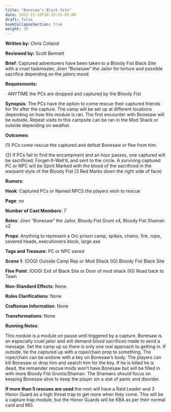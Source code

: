 ```yaml
---
title: "Bonesaw’s Black Site"
date: 2022-11-10T10:33:21-05:00
draft: false
bookCollapseSection: true
weight: 30
---
```


**Written by:** Chris Colland

**Reviewed by:** Scott Bennett




 **Brief**: Captured adventurers have been taken to a Bloody Fist Black Site with a cruel taskmaster, Jiren “Bonesaw” the Jailor for torture and possible sacrifice depending on the jailors mood.






 **Requirements:** 

·    ANYTIME the PCs are dropped and captured by the Bloody Fist

 

**Synopsis**: The PCs have the option to come rescue their captured friends for 1hr after the capture. The camp will be set up at different locations depending on how this module is ran. The first encounter with Bonesaw will be outside. Repeat visits to this campsite can be ran in the Mod Shack or outside depending on weather. 

 

**Outcomes**: 

(1) PCs come rescue the captured and defeat Bonesaw or flee from him.

(2) If PCs fail to find the encampment and an hour passes, one captured will be sacrificed, Forget-It-Well’d, and sent to the circle. A surviving captured PC or NPC will be Spirit Marked with the blood of the sacrificed in the warpaint style of the Bloody Fist (3 Red Marks down the right side of face)

**Rumors**:

 








 **Hook**: Captured PCs or Named NPCS the players wish to rescue

**Page**: no

**Number of Cast Members**: 7

**Roles**: Jiren “Bonesaw” the Jailor, Bloody Fist Grunt x4, Bloody Fist Shaman x2

**Props**: Anything to represent a Orc prison camp, spikes, chains, fire, rope, severed heads, executioners block, large axe

**Tags and Treasure**: PC or NPC saved

**Scene 1**: (OOG) Outside Camp Rep or Mod Shack (IG) Bloody Fist Black Site

**Flee Point**: (OOG) Exit of Black Site or Door of mod shack (IG) Road back to Town

**Non-Standard Effects**: None

**Rules Clarifications**: None

**Craftsman Information**: None

**Transformations**: None

 




 **Running Notes**: 

 

This module is a module on pause until triggered by a capture. Bonesaw is an especially cruel jailor and will demand blood sacrifices made to send a message. Set the camp up so there is only one real approach to getting in. If outside, tie the captured up with a rope/chain prop to something. The rope/chain can be undone with a key on Bonesaw’s body. The players can kill Bonesaw or drop him and search him for the key. If he is killed he is dead, the remainder rescue mods won’t have Bonesaw but will be filled in with more Bloody Fist Grunts/Shaman. The Shamans should focus on keeping Bonesaw alive to keep the player sin a stat of panic and disorder. 

 

**If more than 5 rescues are used** the next will have a Raid Leader and 3 Honor Guard as a high threat trap to get more when they come. This will be a capture trap module, but the Honor Guards will be KBA as per their normal card and MO.